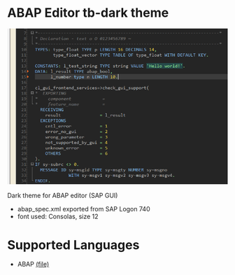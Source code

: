 # ABAP Editor tb-dark theme

[![example](example.png)](example.png)

Dark theme for ABAP editor (SAP GUI)
- abap_spec.xml exported from SAP Logon 740
- font used: Consolas, size 12

# Supported Languages
* ABAP [(file)](abap_spec.xml)